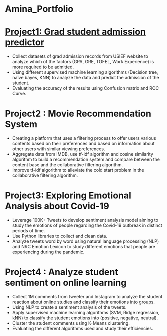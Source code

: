 # Amina_Portfolio

# [Project1: Grad student admission predictor](https://github.com/AminaMeg/Grad-Admission-Predictor)
*	Collect datasets of grad admission records from USIEF website to analyze which of the factors (GPA, GRE, TOFEL, Work Experience) is more required to be admitted.
*	Using different supervised machine learning algorithms (Decision tree, naïve bayes, KNN) to analyze the data and predict the admission of the student. 
*	Evaluating the accuracy of the results using Confusion matrix and ROC Curve. 
# Project2 : Movie Recommendation System 
*	Creating a platform that uses a filtering process to offer users various contents based on their preferences and based on information about other users with similar viewing preferences. 
*	Aggregate data from IMDB, use tf-idf algorithm and cosine similarity algorithm to build a recommendation system and compare between the content base and the collaborative filtering algorithm.
*	Improve tf-idf algorithm to alleviate the cold start problem in the collaborative filtering algorithm. 
# Project3: Exploring Emotional Analysis about Covid-19 
*	Leverage 100K+ Tweets to develop sentiment analysis model aiming to study the emotions of people regarding the Covid-19 outbreak in distinct periods of time.
*	Use Python libraries to collect and clean data. 
*	Analyze tweets word by word using natural language processing (NLP) and NRC Emotion Lexicon to study different emotions that people are experiencing during the pandemic.   
# Project4 : Analyze student sentiment on online learning 
*	Collect 1M comments from tweeter and Instagram to analyze the student reaction about online studies and classify their emotions into groups. 
*	Using NLP to create a sentiment analysis of the tweets. 
* Apply supervised machine learning algorithms (SVM, Ridge regression, kNN) to classify the student emotions into (positive, negative, neutral). 
*	Cluster the student comments using K-Means clustering. 
* Evaluating the different algorithms used and study their efficiencies. 

